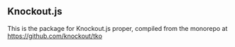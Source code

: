 ## Knockout.js

This is the package for Knockout.js proper, compiled from the monorepo at
https://github.com/knockout/tko
